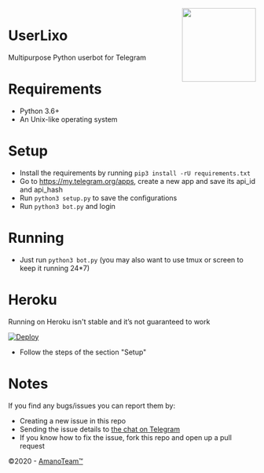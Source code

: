 <img src="https://piics.ml/i/005.png" width="150" align="right">

UserLixo
=========
Multipurpose Python userbot for Telegram

Requirements
============
- Python 3.6+
- An Unix-like operating system

Setup
=====
- Install the requirements by running ``pip3 install -rU requirements.txt``
- Go to https://my.telegram.org/apps, create a new app and save its api_id and api_hash
- Run ``python3 setup.py`` to save the configurations
- Run ``python3 bot.py`` and login

Running
=======
- Just run ``python3 bot.py`` (you may also want to use tmux or screen to keep it running 24*7)

Heroku
======
Running on Heroku isn't stable and it’s not guaranteed to work

[![Deploy](https://www.herokucdn.com/deploy/button.svg)](https://heroku.com/deploy)
-  Follow the steps of the section "Setup"

Notes
====
If you find any bugs/issues you can report them by:
- Creating a new issue in this repo
- Sending the issue details to [the chat on Telegram](https://t.me/AmanoChat)
- If you know how to fix the issue, fork this repo and open up a pull request

©2020 - [AmanoTeam™](https://amanoteam.com)
